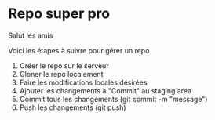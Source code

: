 # Repo super pro

Salut les amis 

Voici les étapes à suivre pour gérer un repo 

1. Créer le repo sur le serveur
2. Cloner le repo localement 
3. Faire les modifications locales désirées
4. Ajouter les changements à "Commit" au staging area
5. Commit tous les changements (git commit -m "message")
6. Push les changements (git push)
